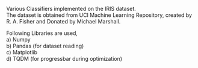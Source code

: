 Various Classifiers implemented on the IRIS dataset.  
The dataset is obtained from UCI Machine Learning Repository, created by R. A. Fisher and Donated by Michael Marshall.  
  
  
Following Libraries are used,  
a) Numpy  
b) Pandas (for dataset reading)  
c) Matplotlib  
d) TQDM (for progressbar during optimization)  
